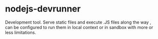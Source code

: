 nodejs-devrunner
================

Development tool. Serve static files and execute .JS files along the way , can be configured to run them in local context or in sandbox with more or less limitations.
